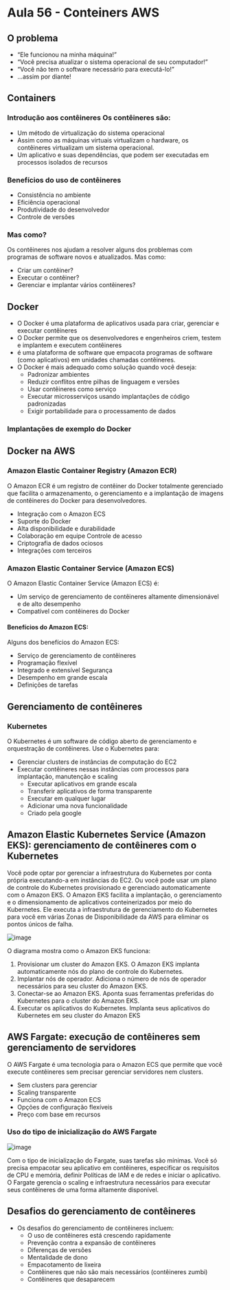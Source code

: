 # Aula 56 - Conteiners AWS
## O problema
-  “Ele funcionou na minha máquina!”
-  “Você precisa atualizar o sistema operacional de seu computador!”
-  “Você não tem o software necessário para executá-lo!”
-  ...assim por diante!

## Containers
### Introdução aos contêineres Os contêineres são:
- Um método de virtualização do sistema operacional
- Assim como as máquinas virtuais virtualizam o hardware, os contêineres virtualizam um sistema operacional.
- Um aplicativo e suas dependências, que podem ser executadas em processos isolados de recursos

### Benefícios do uso de contêineres 
- Consistência no ambiente
- Eficiência operacional
- Produtividade do desenvolvedor
- Controle de versões

### Mas como?
Os contêineres nos ajudam a resolver alguns dos problemas com programas de software novos e atualizados.
Mas como:
- Criar um contêiner? 
- Executar o contêiner? 
- Gerenciar e implantar vários contêineres?

## Docker 
- O Docker é uma plataforma de aplicativos usada para criar, gerenciar e executar contêineres
- O Docker permite que os desenvolvedores e engenheiros criem, testem e implantem e executem contêineres
- é uma plataforma de software que empacota programas de software (como aplicativos) em unidades chamadas contêineres.
- O Docker é mais adequado como solução quando você deseja:
    - Padronizar ambientes
    - Reduzir conflitos entre pilhas de linguagem e versões
    - Usar contêineres como serviço
    - Executar microsserviços usando implantações de código padronizadas
    - Exigir portabilidade para o processamento de dados
 
### Implantações de exemplo do Docker

## Docker na AWS
### Amazon Elastic Container Registry (Amazon ECR) 
O Amazon ECR é um registro de contêiner do Docker totalmente gerenciado que facilita o armazenamento, o gerenciamento e a implantação de imagens de contêineres do Docker para desenvolvedores.

- Integração com o Amazon ECS 
- Suporte do Docker
- Alta disponibilidade e durabilidade
- Colaboração em equipe Controle de acesso
- Criptografia de dados ociosos
- Integrações com terceiros

### Amazon Elastic Container Service (Amazon ECS)
O Amazon Elastic Container Service (Amazon ECS) é:
- Um serviço de gerenciamento de contêineres altamente dimensionável e de alto desempenho
- Compatível com contêineres do Docker

#### Benefícios do Amazon ECS:
Alguns dos benefícios do Amazon ECS:
- Serviço de gerenciamento de contêineres
- Programação flexível
- Integrado e extensível Segurança
- Desempenho em grande escala
- Definições de tarefas


## Gerenciamento de contêineres
### Kubernetes
O Kubernetes é um software de código aberto de gerenciamento e orquestração de contêineres.
Use o Kubernetes para: 
- Gerenciar clusters de instâncias de computação do EC2 
- Executar contêineres nessas instâncias com processos para implantação, manutenção e scaling
    - Executar aplicativos em grande escala
    - Transferir aplicativos de forma transparente
    - Executar em qualquer lugar
    - Adicionar uma nova funcionalidade
    - Criado pela google


## Amazon Elastic Kubernetes Service (Amazon EKS): gerenciamento de contêineres com o Kubernetes
Você pode optar por gerenciar a infraestrutura do Kubernetes por conta própria executando-a em instâncias do EC2. Ou você pode usar um plano de controle do Kubernetes provisionado e gerenciado automaticamente com o Amazon EKS. 
O Amazon EKS facilita a implantação, o gerenciamento e o dimensionamento de aplicativos conteinerizados por meio do Kubernetes. 
Ele executa a infraestrutura de gerenciamento do Kubernetes para você em várias Zonas de Disponibilidade da AWS para eliminar os pontos únicos de falha. 

![image](https://github.com/luane-loureiro/EscolaDaNuvem-AWS/assets/100947092/8709839a-40dd-483a-bce6-192b47c864de)

O diagrama mostra como o Amazon EKS funciona:
1. Provisionar um cluster do Amazon EKS. O Amazon EKS implanta automaticamente nós do plano de controle do Kubernetes.
2. Implantar nós de operador. Adiciona o número de nós de operador necessários para seu cluster do Amazon EKS.
3. Conectar-se ao Amazon EKS. Aponta suas ferramentas preferidas do Kubernetes para o cluster do Amazon EKS.
4. Executar os aplicativos do Kubernetes. Implanta seus aplicativos do Kubernetes em seu cluster do Amazon EKS


## AWS Fargate: execução de contêineres sem gerenciamento de servidores
O AWS Fargate é uma tecnologia para o Amazon ECS que permite que você execute contêineres sem precisar gerenciar servidores nem clusters.
- Sem clusters para gerenciar
- Scaling transparente
- Funciona com o Amazon ECS
- Opções de configuração flexíveis
- Preço com base em recursos


### Uso do tipo de inicialização do AWS Fargate

![image](https://github.com/luane-loureiro/EscolaDaNuvem-AWS/assets/100947092/ba70856c-dda0-453f-9e35-209a4ce2fef9)


Com o tipo de inicialização do Fargate, suas tarefas são mínimas. Você só precisa empacotar seu aplicativo em contêineres, especificar os requisitos de CPU e memória, definir Políticas de IAM e de redes e iniciar o aplicativo.
O Fargate gerencia o scaling e infraestrutura necessários para executar seus contêineres de uma forma altamente disponível.


## Desafios do gerenciamento de contêineres
- Os desafios do gerenciamento de contêineres incluem: 
    - O uso de contêineres está crescendo rapidamente
    - Prevenção contra a expansão de contêineres
    - Diferenças de versões
    - Mentalidade de dono
    - Empacotamento de lixeira
    - Contêineres que não são mais necessários (contêineres zumbi)
    - Contêineres que desaparecem

